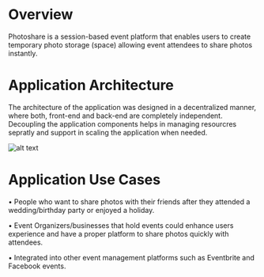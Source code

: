 # Overview  
Photoshare is a session-based event platform that enables users to create temporary photo
storage (space) allowing event attendees to share photos instantly.

# Application Architecture
The architecture of the application was designed in a decentralized manner, where both, front-end and back-end are completely independent. Decoupling the application components helps in managing resourcres sepratly and support in scaling the application when needed.  

![alt text](https://i.imgur.com/DS01vXl.png)  


# Application Use Cases  
•	People who want to share photos with their friends after they attended a wedding/birthday party or enjoyed a holiday.  

•	Event Organizers/businesses that hold events could enhance users experience and have a proper platform to share photos quickly with attendees.  

•	Integrated into other event management platforms such as Eventbrite and Facebook events.  
